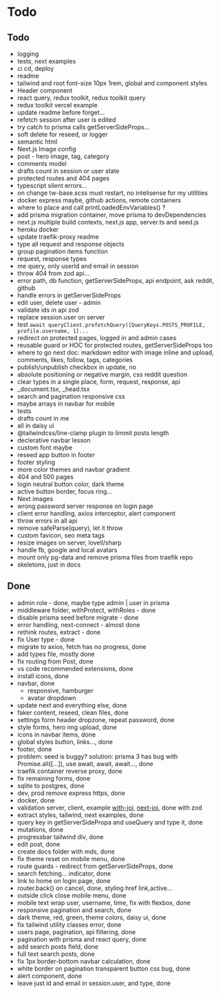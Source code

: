 # Todo

## Todo

- logging
- tests, next examples
- ci cd, deploy
- readme
- tailwind and root font-size 10px 1rem, global and component styles
- Header component
- react query, redux toolkit, redux toolkit query
- redux toolkit vercel example
- update readme before forget...
- refetch session after user is edited
- try catch to prisma calls getServerSideProps...
- soft delete for reseed, or logger
- semantic html
- Next.js Image config
- post - hero image, tag, category
- comments model
- drafts count in session or user state
- protected routes and 404 pages
- typescript silent errors...
- on change tw-base.scss must restart, no intelisense for my utilities
- docker express maybe, github actions, remote containers
- where to place and call printLoadedEnvVariables() ?
- add prisma migration container, move prisma to devDependencies
- next.js multiple build contexts, next.js app, server.ts and seed.js
- heroku docker
- update traefik-proxy readme
- type all request and response objects
- group pagination items function
- request, response types
- me query, only userId and email in session
- throw 404 from zod api...
- error path, db function, getServerSideProps, api endpoint, ask reddit, github
- handle errors in getServerSideProps
- edit user, delete user - admin
- validate ids in api zod
- replace session.user on server
- test `await queryClient.prefetchQuery([QueryKeys.POSTS_PROFILE, profile.username, 1]...`
- redirect on protected pages, logged in and admin cases
- reusable guard or HOC for protected routes, getServerSideProps too
- where to go next doc: markdown editor with image inline and upload, comments, likes, follow, tags, categories
- publish/unpublish checkbox in update, no
- absolute positioning or negative margin, css reddit question
- clear types in a single place, form, request, response, api
- \_document.tsx, \_head.tsx
- search and pagination responsive css
- maybe arrays in navbar for mobile
- tests
- drafts count in me
- all in daisy ui
- @tailwindcss/line-clamp plugin to limmit posts length
- declerative navbar lesson
- custom font maybe
- reseed app button in footer
- footer styling
- more color themes and navbar gradient
- 404 and 500 pages
- login neutral button color, dark theme
- active button border, focus ring...
- Next images
- wrong password server response on login page
- client error handling, axios interceptor, alert component
- throw errors in all api
- remove safeParse(query), let it throw
- custom favicon, seo meta tags
- resize images on server, lovell/sharp
- handle fb, google and local avatars
- mount only pg-data and remove prisma files from traefik repo
- skeletons, just in docs

## Done

- admin role - done, maybe type admin | user in prisma
- middleware folder, withProtect, withRoles - done
- disable prisma seed before migrate - done
- error handling, next-connect - almost done
- rethink routes, extract - done
- fix User type - done
- migrate to axios, fetch has no progress, done
- add types file, mostly done
- fix routing from Post, done
- vs code recommended extensions, done
- install icons, done
- navbar, done
  - responsive, hamburger
  - avatar dropdown
- update next and everything else, done
- faker content, reseed, clean files, done
- settings form header dropzone, repeat password, done
- style forms, hero img upload, done
- icons in navbar items, done
- global styles button, links..., done
- footer, done
- problem: seed is buggy? solution: prisma 3 has bug with Promise.all([...]), use await, await, await..., done
- traefik container reverse proxy, done
- fix remaining forms, done
- sqlite to postgres, done
- dev, prod remove express https, done
- docker, done
- validation server, client, example [with-joi](https://github.com/vercel/next.js/tree/canary/examples/with-joi), [next-joi](https://github.com/codecoolture/next-joi), done with zod
- extract styles, tailwind, next examples, done
- query key in getServerSidePropa and useQuery and type it, done
- mutations, done
- progressbar tailwind div, done
- edit post, done
- create docs folder with mds, done
- fix theme reset on mobile menu, done
- route guards - redirect from getServerSideProps, done
- search fetching... indicator, done
- link to home on login page, done
- router.back() on cancel, done, styling href link,active...
- outside click close mobile menu, done
- mobile text wrap user, username, time, fix with flexbox, done
- responsive pagination and search, done
- dark theme, red, green, theme colors, daisy ui, done
- fix tailwind utility classes error, done
- users page, pagination, api filtering, done
- pagination with prisma and react query, done
- add search posts field, done
- full text search posts, done
- fix 1px border-bottom navbar calculation, done
- white border on pagination transparent button css bug, done
- alert component, done
- leave just id and email in session.user, and type, done
